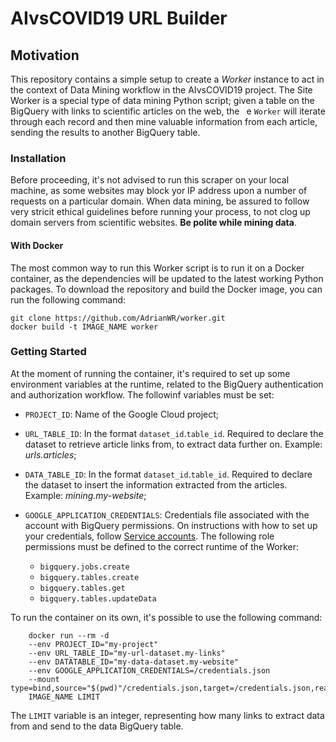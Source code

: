 # AIvsCOVID19  URL Builder

## Motivation
This repository contains a simple setup to create a *Worker* instance to act in the context of Data Mining workflow in the AIvsCOVID19 project. The Site Worker is a special type of data mining Python script; given a table on the BigQuery with links to scientific articles on the web, the ` `e `Worker` will iterate through each record and then mine valuable information from each article, sending the results to another BigQuery table.

### Installation

Before proceeding, it's not advised to run this scraper on your local machine, as some websites may block yor IP address upon a number of requests on a particular domain. When data mining, be assured to follow very stricit ethical guidelines before running your process, to not clog up domain servers from scientific websites. **Be polite while mining data**.  

#### With Docker
The most common way to run this Worker script is to run it on a Docker container, as the dependencies will be updated to the latest working Python packages. To download the repository and build the Docker image, you can run the following command:

    git clone https://github.com/AdrianWR/worker.git
    docker build -t IMAGE_NAME worker

### Getting Started
At the moment of running the container, it's required to set up some environment variables at the runtime, related to the BigQuery authentication and authorization workflow. The followinf variables must be set:
- `PROJECT_ID`: Name of the Google Cloud project;
- `URL_TABLE_ID`: In the format `dataset_id`.`table_id`. Required to declare the dataset to retrieve article links from, to extract data further on. Example: *urls.articles*;
- `DATA_TABLE_ID`: In the format `dataset_id`.`table_id`. Required to declare the dataset to insert the information extracted from the articles. Example: *mining.my-website*;
- `GOOGLE_APPLICATION_CREDENTIALS`: Credentials file associated with the account with BigQuery permissions. On instructions with how to set up your credentials, follow [Service accounts](https://cloud.google.com/iam/docs/service-accounts). The following role permissions must be defined to the correct runtime of the Worker:


    - `bigquery.jobs.create`
    - `bigquery.tables.create`
    - `bigquery.tables.get`
    - `bigquery.tables.updateData`

To run the container on its own, it's possible to use the following command:
```
    docker run --rm -d
    --env PROJECT_ID="my-project"
    --env URL_TABLE_ID="my-url-dataset.my-links"
    --env DATATABLE_ID="my-data-dataset.my-website"
    --env GOOGLE_APPLICATION_CREDENTIALS=/credentials.json
    --mount type=bind,source="$(pwd)"/credentials.json,target=/credentials.json,readonly
    IMAGE_NAME LIMIT
```

The `LIMIT` variable is an integer, representing how many links to extract data from and send to the data BigQuery table.
